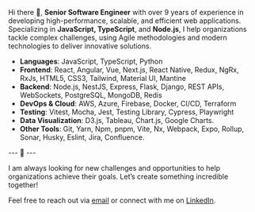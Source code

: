 Hi there 👋, **Senior Software Engineer** with over 9 years of experience in developing high-performance, scalable, and efficient web applications. Specializing in **JavaScript, TypeScript**, and **Node.js**, I help organizations tackle complex challenges, using Agile methodologies and modern technologies to deliver innovative solutions.

- **Languages**: JavaScript, TypeScript, Python
- **Frontend**: React, Angular, Vue, Next.js, React Native, Redux, NgRx, RxJs, HTML5, CSS3, Tailwind, Material UI, Mantine
- **Backend**: Node.js, NestJS, Express, Flask, Django, REST APIs, WebSockets, PostgreSQL, MongoDB, Redis
- **DevOps & Cloud**: AWS, Azure, Firebase, Docker, CI/CD, Terraform
- **Testing**: Vitest, Mocha, Jest, Testing Library, Cypress, Playwright
- **Data Visualization**: D3.js, Tableau, Chart.js, Google Charts.
- **Other Tools**: Git, Yarn, Npm, pnpm, Vite, Nx, Webpack, Expo, Rollup, Sonar, Husky, Eslint, Jira, Confluence.

--- 🚀 ---

I am always looking for new challenges and opportunities to help organizations achieve their goals. Let’s create something incredible together!

Feel free to reach out via [email](mailto:maykel.oropeza@gmail.com) or connect with me on [LinkedIn](https://www.linkedin.com/in/maykeloropeza/).
